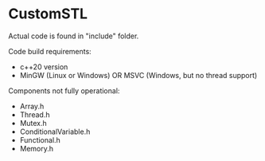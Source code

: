 # CustomSTL

Actual code is found in "include" folder.

Code build requirements:

- c++20 version
- MinGW (Linux or Windows) OR MSVC (Windows, but no thread support)

Components not fully operational:

- Array.h
- Thread.h
- Mutex.h
- ConditionalVariable.h
- Functional.h
- Memory.h